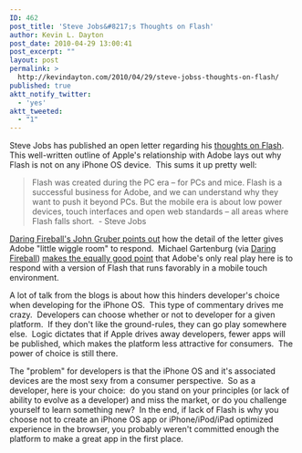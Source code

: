 ```yaml
---
ID: 462
post_title: 'Steve Jobs&#8217;s Thoughts on Flash'
author: Kevin L. Dayton
post_date: 2010-04-29 13:00:41
post_excerpt: ""
layout: post
permalink: >
  http://kevindayton.com/2010/04/29/steve-jobss-thoughts-on-flash/
published: true
aktt_notify_twitter:
  - 'yes'
aktt_tweeted:
  - "1"
---
```

Steve Jobs has published an open letter regarding his <a href="http://www.apple.com/hotnews/thoughts-on-flash/">thoughts on  Flash</a>.  This well-written outline of Apple's relationship with Adobe lays out why Flash is not on any iPhone OS device.  This sums it up pretty well:
<blockquote>Flash was created during the PC era – for PCs and mice. Flash is a successful business for Adobe, and we can understand why they want to push it beyond PCs. But the mobile era is about low power devices, touch interfaces and open web standards – all areas where Flash falls short.  - Steve Jobs</blockquote>
<a title="http://daringfireball.net/linked/2010/04/29/jobs-thoughts-on-flash" href="http://daringfireball.net/linked/2010/04/29/jobs-thoughts-on-flash">Daring Fireball's John Gruber points out</a> how the detail of the letter gives Adobe "little wiggle room" to respond.  Michael Gartenburg (via <a title="http://daringfireball.net/linked/2010/04/29/more-gartenberg" href="http://daringfireball.net/linked/2010/04/29/more-gartenberg" target="_blank">Daring Fireball</a>) <a title="http://gartenblog.net/2010/04/29/my-thoughts-on-flash-and-apple/" href="http://gartenblog.net/2010/04/29/my-thoughts-on-flash-and-apple/" target="_blank">makes the equally good point</a> that Adobe's only real play here is to respond with a version of Flash that runs favorably in a mobile touch environment.

A lot of talk from the blogs is about how this hinders developer's choice when developing for the iPhone OS.  This type of commentary drives me crazy.  Developers can choose whether or not to developer for a given platform.  If they don't like the ground-rules, they can go play somewhere else.  Logic dictates that if Apple drives away developers, fewer apps will be published, which makes the platform less attractive for consumers.  The power of choice is still there.

The "problem" for developers is that the iPhone OS and it's associated devices are the most sexy from a consumer perspective.  So as a developer, here is your choice:  do you stand on your principles (or lack of ability to evolve as a developer) and miss the market, or do you challenge yourself to learn something new?  In the end, if lack of Flash is why you choose not to create an iPhone OS app or iPhone/iPod/iPad optimized experience in the browser, you probably weren't committed enough the platform to make a great app in the first place.